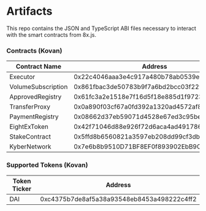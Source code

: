 # Artifacts

This repo contains the JSON and TypeScript ABI files necessary to interact with the smart contracts from 8x.js.

### Contracts (Kovan)

| Contract Name                                                         | Address                                                      |
| --------------------------------------------------------------- | ---------------------------------------------------------------- |
| Executor | 0x22c4046aaa3e4c917a480b78ab0539e58263cf07 |
| VolumeSubscription | 0x861fbac3de50783b9f7a6bd2bcc03f2298efce1c |
| ApprovedRegistry | 0x61fc3a2e1518e7f16d5f18e885d1f9723aed79c4 |
| TransferProxy | 0x0a890f03cf67a0fd392a1320ad4572af8d05699b |
| PaymentRegistry | 0x08662d37eb59071d4528e67ed3c95bea84b0c65e |
| EightExToken | 0x42f71046d88e926f72d6aca4ad491786e0a826a4 |
| StakeContract | 0x5ffd8b6560821a3597eb208dd99cf3db57b67ec9 |
| KyberNetwork | 0x7e6b8b9510D71BF8EF0f893902EbB9C865eEF4Df |

### Supported Tokens (Kovan)

| Token Ticker                                                         | Address                                                      |
| --------------------------------------------------------------- | ---------------------------------------------------------------- |
| DAI | 0xc4375b7de8af5a38a93548eb8453a498222c4ff2 |
